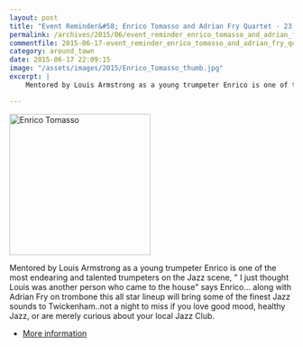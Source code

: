 ```yaml
---
layout: post
title: "Event Reminder&#58; Enrico Tomasso and Adrian Fry Quartet - 23 June 2015"
permalink: /archives/2015/06/event_reminder_enrico_tomasso_and_adrian_fry_quart.html
commentfile: 2015-06-17-event_reminder_enrico_tomasso_and_adrian_fry_quart
category: around_town
date: 2015-06-17 22:09:15
image: "/assets/images/2015/Enrico_Tomasso_thumb.jpg"
excerpt: |
    Mentored by Louis Armstrong as a young trumpeter Enrico is one of the most endearing and talented trumpeters on the Jazz scene, " I just thought Louis was another person who came to the house" says Enrico... 

---
```


<a href="/assets/images/2015/Enrico_Tomasso.jpg" title="See larger version of - Enrico Tomasso"><img src="/assets/images/2015/Enrico_Tomasso_thumb.jpg" width="250" height="250" alt="Enrico Tomasso" class="photo right" /></a>

Mentored by Louis Armstrong as a young trumpeter Enrico is one of the most endearing and talented trumpeters on the Jazz scene, " I just thought Louis was another person who came to the house" says Enrico... along with Adrian Fry on trombone this all star lineup will bring some of the finest Jazz sounds to Twickenham..not a night to miss if you love good mood, healthy Jazz, or are merely curious about your local Jazz Club.

-   [More information](/event/show/200705145021)
